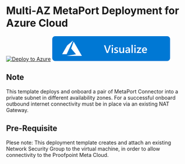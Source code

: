 # Multi-AZ MetaPort Deployment for Azure Cloud

[![Deploy to Azure](https://aka.ms/deploytoazurebutton)](https://portal.azure.com/#create/Microsoft.Template/uri/https%3A%2F%2Fraw.githubusercontent.com%2Fwillguibr%2Fazure%2Fmain%2FMetaPort-Standalone-v2.0%2Fazuredeploy.json)
[![Visualize](https://raw.githubusercontent.com/Azure/azure-quickstart-templates/master/1-CONTRIBUTION-GUIDE/images/visualizebutton.svg?sanitize=true)](http://armviz.io/#/?load=https%3A%2F%2Fraw.githubusercontent.com%2Fwillguibr%2Fazure%2Fmain%2FMetaPort-Standalone-v2.0%2Fazuredeploy.json)

## Note
This template deploys and onboard a pair of MetaPort Connector into a private subnet in different availability zones.
For a successful onboard outbound internet connectivity must be in place via an existing NAT Gateway.

## Pre-Requisite
Plese note: This deployment template creates and attach an existing Network Security Group to the virtual machine, in order to allow connectivity to the Proofpoint Meta Cloud. 